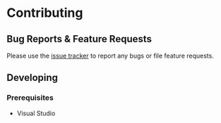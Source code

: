 # Contributing

## Bug Reports & Feature Requests

Please use the [issue tracker](https://github.com/umbraco-community/umbraco-graphql-forms/issues) to report any bugs or file feature requests.

## Developing

### Prerequisites

-   Visual Studio